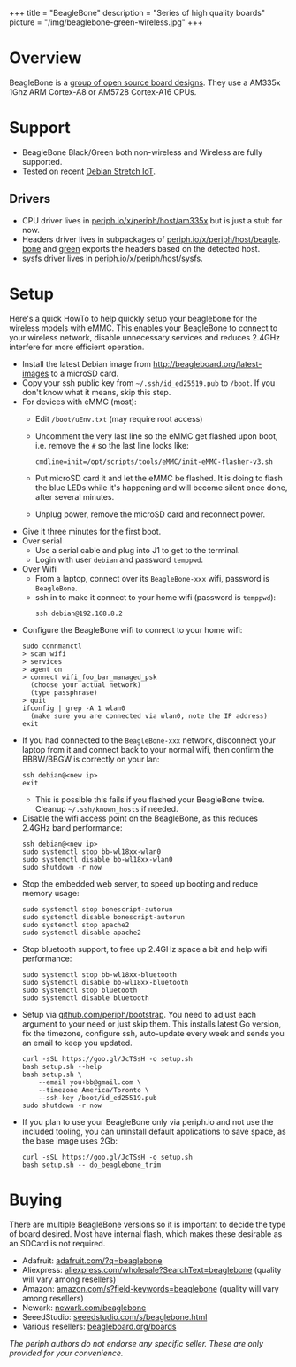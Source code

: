 +++
title = "BeagleBone"
description = "Series of high quality boards"
picture = "/img/beaglebone-green-wireless.jpg"
+++

# Overview

BeagleBone is a [group of open source board
designs](https://beagleboard.org/boards). They use a AM335x 1Ghz ARM Cortex-A8
or AM5728 Cortex-A16 CPUs.


# Support

- BeagleBone Black/Green both non-wireless and Wireless are fully supported.
- Tested on recent [Debian Stretch IoT](http://beagleboard.org/latest-images).


## Drivers

- CPU driver lives in
  [periph.io/x/periph/host/am335x](https://periph.io/x/periph/host/am335x) but
  is just a stub for now.
- Headers driver lives in subpackages of
  [periph.io/x/periph/host/beagle](https://periph.io/x/periph/host/beagle).
  [bone](https://periph.io/x/periph/host/beagle/bone) and
  [green](https://periph.io/x/periph/host/beagle/green) exports the headers
  based on the detected host.
- sysfs driver lives in
  [periph.io/x/periph/host/sysfs](https://periph.io/x/periph/host/sysfs).


# Setup

Here's a quick HowTo to help quickly setup your beaglebone for the wireless
models with eMMC. This enables your BeagleBone to connect to your wireless
network, disable unnecessary services and reduces 2.4GHz interfere for more
efficient operation.

- Install the latest Debian image from http://beagleboard.org/latest-images to
  a microSD card.
- Copy your ssh public key from `~/.ssh/id_ed25519.pub` to `/boot`. If you don't
  know what it means, skip this step.
- For devices with eMMC (most):
  - Edit `/boot/uEnv.txt` (may require root access)
  - Uncomment the very last line so the eMMC get flashed upon boot, i.e. remove
    the `#` so the last line looks like:

    ```
    cmdline=init=/opt/scripts/tools/eMMC/init-eMMC-flasher-v3.sh
    ```
  - Put microSD card it and let the eMMC be flashed. It is doing to flash the
    blue LEDs while it's happening and will become silent once done, after
    several minutes.
  - Unplug power, remove the microSD card and reconnect power.
- Give it three minutes for the first boot.
- Over serial
  - Use a serial cable and plug into J1 to get to the terminal.
  - Login with user `debian` and password `temppwd`.
- Over Wifi
  - From a laptop, connect over its `BeagleBone-xxx` wifi, password is
    `BeagleBone`.
  - ssh in to make it connect to your home wifi (password is `temppwd`):
    ```
    ssh debian@192.168.8.2
    ```
- Configure the BeagleBone wifi to connect to your home wifi:
    ```
    sudo connmanctl
    > scan wifi
    > services
    > agent on
    > connect wifi_foo_bar_managed_psk
      (choose your actual network)
      (type passphrase)
    > quit
    ifconfig | grep -A 1 wlan0
      (make sure you are connected via wlan0, note the IP address)
    exit
    ```
- If you had connected to the `BeagleBone-xxx` network, disconnect your laptop
  from it and connect back to your normal wifi, then confirm the BBBW/BBGW is
  correctly on your lan:
    ```
    ssh debian@<new ip>
    exit
    ```
  - This is possible this fails if you flashed your BeagleBone twice. Cleanup
    `~/.ssh/known_hosts` if needed.
- Disable the wifi access point on the BeagleBone, as this reduces 2.4GHz band
  performance:
    ```
    ssh debian@<new ip>
    sudo systemctl stop bb-wl18xx-wlan0
    sudo systemctl disable bb-wl18xx-wlan0
    sudo shutdown -r now
    ```
- Stop the embedded web server, to speed up booting and reduce memory usage:
    ```
    sudo systemctl stop bonescript-autorun
    sudo systemctl disable bonescript-autorun
    sudo systemctl stop apache2
    sudo systemctl disable apache2
    ```
- Stop bluetooth support, to free up 2.4GHz space a bit and help wifi
  performance:
    ```
    sudo systemctl stop bb-wl18xx-bluetooth
    sudo systemctl disable bb-wl18xx-bluetooth
    sudo systemctl stop bluetooth
    sudo systemctl disable bluetooth
    ```
- Setup via [github.com/periph/bootstrap](https://github.com/periph/bootstrap).
  You need to adjust each argument to your need or just skip them. This installs
  latest Go version, fix the timezone, configure ssh, auto-update every week and
  sends you an email to keep you updated.
    ```
    curl -sSL https://goo.gl/JcTSsH -o setup.sh
    bash setup.sh --help
    bash setup.sh \
        --email you+bb@gmail.com \
        --timezone America/Toronto \
        --ssh-key /boot/id_ed25519.pub
    sudo shutdown -r now
    ```
- If you plan to use your BeagleBone only via periph.io and not use the included
  tooling, you can uninstall default applications to save space, as the base
  image uses 2Gb:
    ```
    curl -sSL https://goo.gl/JcTSsH -o setup.sh
    bash setup.sh -- do_beaglebone_trim
    ```


# Buying

There are multiple BeagleBone versions so it is important to decide the type of
board desired. Most have internal flash, which makes these desirable as an
SDCard is not required.

- Adafruit: [adafruit.com/?q=beaglebone](https://www.adafruit.com/?q=beaglebone)
- Aliexpress:
  [aliexpress.com/wholesale?SearchText=beaglebone](https://aliexpress.com/wholesale?SearchText=beaglebone)
  (quality will vary among resellers)
- Amazon:
  [amazon.com/s?field-keywords=beaglebone](https://amazon.com/s?field-keywords=beaglebone)
  (quality will vary among resellers)
- Newark: [newark.com/beaglebone](http://newark.com/beaglebone)
- SeeedStudio:
  [seeedstudio.com/s/beaglebone.html](https://seeedstudio.com/s/beaglebone.html)
- Various resellers: [beagleboard.org/boards](https://beagleboard.org/boards)

_The periph authors do not endorse any specific seller. These are only provided
for your convenience._
